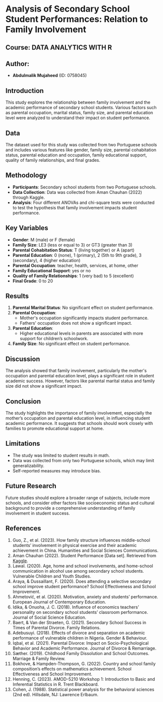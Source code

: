 # Analysis of Secondary School Student Performances: Relation to Family Involvement

## Course: DATA ANALYTICS WITH R

## Author:
- **Abdulmalik Mujaheed** (ID: 0758045)

## Introduction
This study explores the relationship between family involvement and the academic performance of secondary school students. Various factors such as parental occupation, marital status, family size, and parental education level were analyzed to understand their impact on student performance.

## Data
The dataset used for this study was collected from two Portuguese schools and includes various features like gender, family size, parental cohabitation status, parental education and occupation, family educational support, quality of family relationships, and final grades.

## Methodology
- **Participants**: Secondary school students from two Portuguese schools.
- **Data Collection**: Data was collected from Aman Chauhan (2022) through Kaggle.
- **Analysis**: Four different ANOVAs and chi-square tests were conducted to test the hypothesis that family involvement impacts student performance.

## Key Variables
- **Gender**: M (male) or F (female)
- **Family Size**: LE3 (less or equal to 3) or GT3 (greater than 3)
- **Parental Cohabitation Status**: T (living together) or A (apart)
- **Parental Education**: 0 (none), 1 (primary), 2 (5th to 9th grade), 3 (secondary), 4 (higher education)
- **Parental Occupation**: teacher, health, services, at home, other
- **Family Educational Support**: yes or no
- **Quality of Family Relationships**: 1 (very bad) to 5 (excellent)
- **Final Grade**: 0 to 20

## Results
1. **Parental Marital Status**: No significant effect on student performance.
2. **Parental Occupation**:
   - Mother's occupation significantly impacts student performance.
   - Fathers' occupation does not show a significant impact.
3. **Parental Education**:
   - Higher educational levels in parents are associated with more support for children’s schoolwork.
4. **Family Size**: No significant effect on student performance.

## Discussion
The analysis showed that family involvement, particularly the mother's occupation and parental education level, plays a significant role in student academic success. However, factors like parental marital status and family size did not show a significant impact.

## Conclusion
The study highlights the importance of family involvement, especially the mother’s occupation and parental education level, in influencing student academic performance. It suggests that schools should work closely with families to promote educational support at home.

## Limitations
- The study was limited to student results in math.
- Data was collected from only two Portuguese schools, which may limit generalizability.
- Self-reported measures may introduce bias.

## Future Research
Future studies should explore a broader range of subjects, include more schools, and consider other factors like socioeconomic status and cultural background to provide a comprehensive understanding of family involvement in student success.

## References
1. Guo, Z., et al. (2023). How family structure influences middle-school students’ involvement in physical exercise and their academic achievement in China. Humanities and Social Sciences Communications.
2. Aman Chauhan (2022). Student Performance [Data set]. Retrieved from [Kaggle](https://www.kaggle.com/datasets/whenamancodes/student-performance).
3. Lawal. (2020). Age, home and school involvements, and home-school communication in alcohol use among secondary school students. Vulnerable Children and Youth Studies.
4. Araya, & Dussaillant, F. (2020). Does attending a selective secondary school improve student performance? School Effectiveness and School Improvement.
5. Ahmetović, et al. (2020). Motivation, anxiety and students’ performance. European Journal of Contemporary Education.
6. Idika, & Onuoha, J. C. (2018). Influence of economics teachers’ personality on secondary school students’ classroom performance. Journal of Social Science Education.
7. Baert, & Van der Straeten, G. (2021). Secondary School Success in Times of Parental Divorce. Family Relations.
8. Adebusuyi. (2018). Effects of divorce and separation on academic performance of vulnerable children in Nigeria. Gender & Behaviour.
9. Iqbal, et al. (2021). Parental Divorce: Impact on Socio-Psychological Behavior and Academic Performance. Journal of Divorce & Remarriage.
10. Sæther. (2019). Childhood Family Dissolution and School Outcomes. Marriage & Family Review.
11. Bokhove, & Hampden-Thompson, G. (2022). Country and school family composition’s effects on mathematics achievement. School Effectiveness and School Improvement.
12. Henning, C. (2023). AMOD-5210 Workshop 1: Introduction to Basic and Inferential Statistics in R. Trent Blackboard.
13. Cohen, J. (1988). Statistical power analysis for the behavioral sciences (2nd ed). Hillsdale, NJ: Lawrence Erlbaum.

